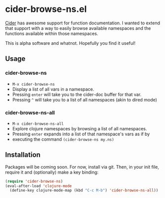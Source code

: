 # cider-browse-ns.el

[Cider](https://github.com/clojure-emacs/cider) has awesome support for function documentation. 
I wanted to extend that support with a way to easily browse available namespaces and the functions
available within those namespaces.

This is alpha software and whatnot. Hopefully you find it useful!

## Usage

### cider-browse-ns

* `M-x cider-browse-ns`
* Display a list of all vars in a namespace.
* Pressing `enter` will take you to the cider-doc buffer for that var.
* Pressing `^` will take you to a list of all namespaces (akin to dired mode)

### cider-browse-ns-all

* `M-x cider-browse-ns-all`
* Explore clojure namespaces by browsing a list of all namespaces.
* Pressing `enter` expands into a list of that namespace's vars as if by
* executing the command `(cider-browse-ns my.ns)`

## Installation

Packages will be coming soon. For now, install via git. Then, in your init file, require it and (optionally)
make a key binding:

```el
(require 'cider-browse-ns)
(eval-after-load 'clojure-mode
  (define-key clojure-mode-map (kbd "C-c M-b") 'cider-browse-ns-all))
```
